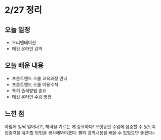 # 2/27 정리

## 오늘 일정
- 오리엔테이션
- 테킷 온라인 강의

## 오늘 배운 내용
- 프론트엔드 스쿨 교육과정 안내
- 프론트엔드 스쿨 이용수칙
- 특히 출석방법 중요
- 테킷 온라인 수강 방법

## 느낀 점
아침에 일찍 일어나고, 체력을 기르는 게 중요하다!
오랫동안 수업에 집중할 수 있도록 집중력을 유지할 방법을 생각해봐야겠다.
빨리 강의내용을 배울 수 있었으면 좋겠다🔥
